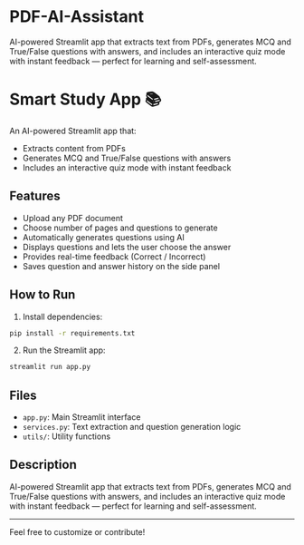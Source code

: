# PDF-AI-Assistant
AI-powered Streamlit app that extracts text from PDFs, generates MCQ and True/False questions with answers, and includes an interactive quiz mode with instant feedback — perfect for learning and self-assessment.
# Smart Study App 📚

An AI-powered Streamlit app that:

* Extracts content from PDFs
* Generates MCQ and True/False questions with answers
* Includes an interactive quiz mode with instant feedback

## Features

* Upload any PDF document
* Choose number of pages and questions to generate
* Automatically generates questions using AI
* Displays questions and lets the user choose the answer
* Provides real-time feedback (Correct / Incorrect)
* Saves question and answer history on the side panel

## How to Run

1. Install dependencies:

```bash
pip install -r requirements.txt
```

2. Run the Streamlit app:

```bash
streamlit run app.py
```

## Files

* `app.py`: Main Streamlit interface
* `services.py`: Text extraction and question generation logic
* `utils/`: Utility functions

## Description

AI-powered Streamlit app that extracts text from PDFs, generates MCQ and True/False questions with answers, and includes an interactive quiz mode with instant feedback — perfect for learning and self-assessment.

---

Feel free to customize or contribute!
